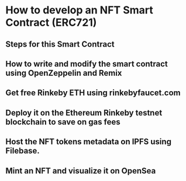 # How to develop an NFT Smart Contract (ERC721)

## Steps for this Smart Contract

## How to write and modify the smart contract using OpenZeppelin and Remix

## Get free Rinkeby ETH using rinkebyfaucet.com

## Deploy it on the Ethereum Rinkeby testnet blockchain to save on gas fees

## Host the NFT tokens metadata on IPFS using Filebase.

## Mint an NFT and visualize it on OpenSea
